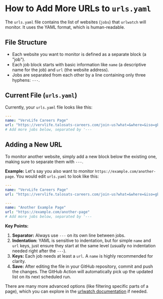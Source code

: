 # How to Add More URLs to `urls.yaml`

The `urls.yaml` file contains the list of websites (`jobs`) that `urlwatch` will monitor. It uses the YAML format, which is human-readable.

## File Structure

*   Each website you want to monitor is defined as a separate block (a "job").
*   Each job block starts with basic information like `name` (a descriptive name for the job) and `url` (the website address).
*   Jobs are separated from each other by a line containing only three hyphens: `---`.

## Current File (`urls.yaml`)

Currently, your `urls.yaml` file looks like this:

```yaml
---
name: "VervLife Careers Page"
url: "https://vervlife.talosats-careers.com/join-us?what=&where=&iso=gb&radius=30#vacancies-section-filters"
# Add more jobs below, separated by '---
```

## Adding a New URL

To monitor another website, simply add a new block below the existing one, making sure to separate them with `---`.

**Example:** Let's say you also want to monitor `https://example.com/another-page`.
You would edit `urls.yaml` to look like this:

```yaml
---
name: "VervLife Careers Page"
url: "https://vervlife.talosats-careers.com/join-us?what=&where=&iso=gb&radius=30#vacancies-section-filters"

---
name: "Another Example Page"
url: "https://example.com/another-page"
# Add more jobs below, separated by '---
```

**Key Points:**

1.  **Separator:** Always use `---` on its own line between jobs.
2.  **Indentation:** YAML is sensitive to indentation, but for simple `name` and `url` keys, just ensure they start at the same level (usually no indentation needed right after the `---`).
3.  **Keys:** Each job needs at least a `url`. A `name` is highly recommended for clarity.
4.  **Save:** After editing the file in your GitHub repository, commit and push the changes. The GitHub Action will automatically pick up the updated list on its next scheduled run.

There are many more advanced options (like filtering specific parts of a page), which you can explore in the [urlwatch documentation](https://urlwatch.readthedocs.io/) if needed.
